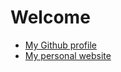 # Welcome

  * [My Github profile](https://github.com/keithito)
  * [My personal website](http://keithito.com)
